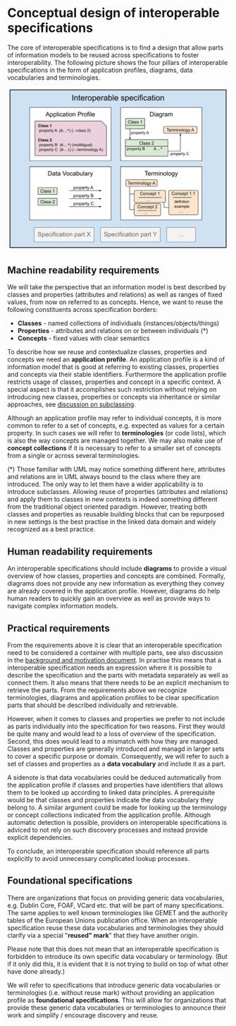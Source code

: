 # Conceptual design of interoperable specifications

The core of interoperable specifications is to find a design that allow parts of information models to be reused across specifications to foster interoperability. The following picture shows the four pillars of interoperable specifications in the form of application profiles, diagrams, data vocabularies and terminologies.

<img src="pics/interoperable_specifications.svg" width="800">

## Machine readability requirements

We will take the perspective that an information model is best described by classes and properties (attributes and relations) as well as ranges of fixed values, from now on referred to as concepts. Hence, we want to reuse the following constituents across specification borders:

* **Classes** - named collections of individuals (instances/objects/things)
* **Properties** - attributes and relations on or between individuals (*)
* **Concepts** - fixed values with clear semantics

To describe how we reuse and contextualize classes, properties and concepts we need an **application profile**. An application profile is a kind of information model that is good at referring to existing classes, properties and concepts via their stable identifiers. Furthermore the application profile restricts usage of classes, properties and concept in a specific context. A special aspect is that it accomplishes such restriction without relying on introducing new classes, properties or concepts via inheritance or similar approaches, see [discussion on subclassing](subclassing.md).

Although an application profile may refer to individual concepts, it is more common to refer to a set of concepts, e.g. expected as values for a certain property. In such cases we will refer to **terminologies** (or code lists), which is also the way concepts are managed together. We may also make use of **concept collections** if it is necessary to refer to a smaller set of concepts from a single or across several terminologies.

(*) Those familiar with UML may notice something different here, attributes and relations are in UML always bound to the class where they are introduced. The only way to let them have a wider applicability is to introduce subclasses. Allowing reuse of properties (attributes and relations) and apply them to classes in new contexts is indeed something different from the traditional object oriented paradigm. However, treating both classes and properties as reusable building blocks that can be repurposed in new settings is the best practise in the linked data domain and widely recognized as a best practice.

## Human readability requirements

An interoperable specifications should include **diagrams** to provide a visual overview of how classes, properties and concepts are combined. Formally, diagrams does not provide any new information as everything they convey are already covered in the application profile. However, diagrams do help human readers to quickly gain an overview as well as provide ways to navigate complex information models.

## Practical requirements

From the requirements above it is clear that an interoperable specification need to be considered a container with multiple parts, see also discussion in the [background and motivation document](background.md). In practise this means that a interoperable specification needs an expression where it is possible to describe the specification and the parts with metadata separately as well as connect them. It also means that there needs to be an explicit mechanism to retrieve the parts. From the requirements above we recognize terminologies, diagrams and application profiles to be clear specification parts that should be described individually and retrievable. 

However, when it comes to classes and properties we prefer to not include as parts individually into the specification for two reasons. First they would be quite many and would lead to a loss of overview of the specification. Second, this does would lead to a mismatch with how they are managed. Classes and properties are generally introduced and managd in larger sets to cover a specific purpose or domain. Consequently, we will refer to such a set of classes and properties as a **data vocabulary** and include it as a part.

A sidenote is that data vocabularies could be deduced automatically from the application profile if classes and properties have identifiers that allows them to be looked up according to linked data principles. A prerequisite would be that classes and properties indicate the data vocabulary they belong to. A similar argument could be made for looking up the terminology or concept collections indicated from the application profile. Although automatic detection is possible, providers on interoperable specifications is adviced to not rely on such discovery processes and instead provide explicit dependencies.

To conclude, an interoperable specification should reference all parts explicitly to avoid unnecessary complicated lookup processes.

## Foundational specifications

There are organizations that focus on providing generic data vocabularies, e.g. Dublin Core, FOAF, VCard etc. that will be part of many specifications. The same applies to well known terminologies like GEMET and the authority tables of the European Unions publication office. When an interoperable specification reuse these data vocabularies and terminologies they should clarify via a special "**reused" mark**" that they have another origin.

Please note that this does not mean that an interoperable specification is forbidden to introduce its own specific data vocabulary or terminology. (But if it only did this, it is evident that it is not trying to build on top of what other have done already.)

We will refer to specifications that introduce generic data vocabularies or terminologies (i.e. without reuse mark) without providing an application profile as **foundational specifications**. This will allow for organizations that provide these generic data vocabularies or terminologies to announce their work and simplify / encourage discovery and reuse.
